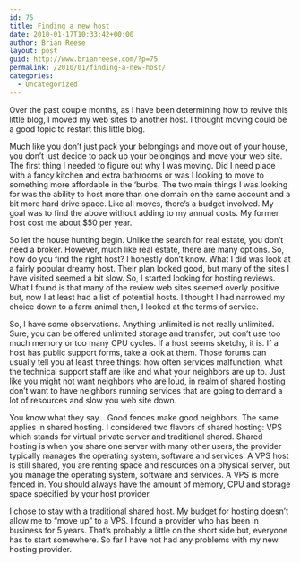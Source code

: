 ```yaml
---
id: 75
title: Finding a new host
date: 2010-01-17T10:33:42+00:00
author: Brian Reese
layout: post
guid: http://www.brianreese.com/?p=75
permalink: /2010/01/finding-a-new-host/
categories:
  - Uncategorized
---
```

Over the past couple months, as I have been determining how to revive this little blog, I moved my web sites to another host. I thought moving could be a good topic to restart this little blog.

Much like you don&#8217;t just pack your belongings and move out of your house, you don&#8217;t just decide to pack up your belongings and move your web site. The first thing I needed to figure out why I was moving. Did I need place with a fancy kitchen and extra bathrooms or was I looking to move to something more affordable in the &#8216;burbs. The two main things I was looking for was the ability to host more than one domain on the same account and a bit more hard drive space. Like all moves, there&#8217;s a budget involved. My goal was to find the above without adding to my annual costs. My former host cost me about $50 per year.

So let the house hunting begin. Unlike the search for real estate, you don&#8217;t need a broker. However, much like real estate, there are many options. So, how do you find the right host? I honestly don&#8217;t know. What I did was look at a fairly popular dreamy host. Their plan looked good, but many of the sites I have visited seemed a bit slow. So, I started looking for hosting reviews. What I found is that many of the review web sites seemed overly positive but, now I at least had a list of potential hosts. I thought I had narrowed my choice down to a farm animal then, I looked at the terms of service.

So, I have some observations. Anything unlimited is not really unlimited. Sure, you can be offered unlimited storage and transfer, but don&#8217;t use too much memory or too many CPU cycles. If a host seems sketchy, it is. If a host has public support forms, take a look at them. Those forums can usually tell you at least three things: how often services malfunction, what the technical support staff are like and what your neighbors are up to. Just like you might not want neighbors who are loud, in realm of shared hosting don&#8217;t want to have neighbors running services that are going to demand a lot of resources and slow you web site down.

You know what they say&#8230; Good fences make good neighbors. The same applies in shared hosting. I considered two flavors of shared hosting: VPS which stands for virtual private server and traditional shared. Shared hosting is when you share one server with many other users, the provider typically manages the operating system, software and services. A VPS host is still shared, you are renting space and resources on a physical server, but you manage the operating system, software and services. A VPS is more fenced in. You should always have the amount of memory, CPU and storage space specified by your host provider. 

I chose to stay with a traditional shared host. My budget for hosting doesn&#8217;t allow me to &#8220;move up&#8221; to a VPS. I found a provider who has been in business for 5 years. That&#8217;s probably a little on the short side but, everyone has to start somewhere. So far I have not had any problems with my new hosting provider.